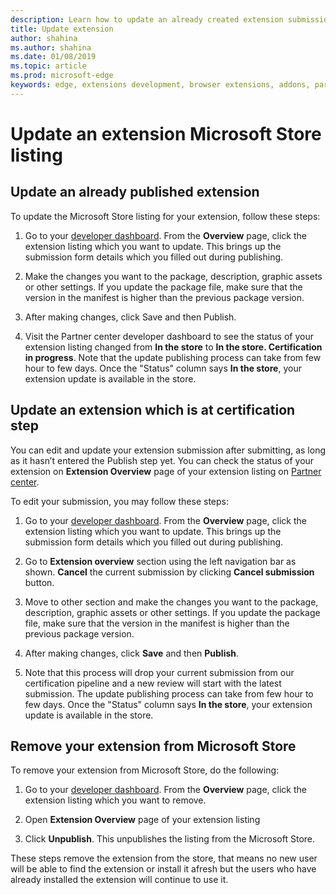 ```yaml
---
description: Learn how to update an already created extension submission
title: Update extension
author: shahina
ms.author: shahina
ms.date: 01/08/2019
ms.topic: article
ms.prod: microsoft-edge
keywords: edge, extensions development, browser extensions, addons, partner center, developer
---
```


# Update an extension Microsoft Store listing

## Update an already published extension

To update the Microsoft Store listing for your extension, follow these steps:

1. Go to your [developer dashboard]. From the **Overview** page, click the extension listing which you want to update. This brings up the submission form details which you filled out during publishing.

1. Make the changes you want to the package, description, graphic assets or other settings. If you update the package file, make sure that the version in the manifest is higher than the previous package version.

1. After making changes, click Save and then Publish.

1. Visit the Partner center developer dashboard to see the status of your extension listing changed from **In the store** to **In the store. Certification in progress**. Note that the update publishing process can take from few hour to few days. Once the "Status" column says **In the store**, your extension update is available in the store.

## Update an extension which is at certification step

You can edit and update your extension submission after submitting, as long as it hasn’t entered the Publish step yet. You can check the status of your extension on **Extension Overview** page of your extension listing on [Partner center].  

To edit your submission, you may follow these steps:

1. Go to your [developer dashboard]. From the **Overview** page, click the extension listing which you want to update. This brings up the submission form details which you filled out during publishing.

1. Go to **Extension overview** section using the left navigation bar as shown. **Cancel** the current submission by clicking **Cancel submission** button.

1. Move to other section and make the changes you want to the package, description, graphic assets or other settings. If you update the package file, make sure that the version in the manifest is higher than the previous package version.

1. After making changes, click **Save** and then **Publish**.

1. Note that this process will drop your current submission from our certification pipeline and a new  review will start with the latest submission. The update publishing process can take from few hour to few days. Once the "Status" column says **In the store**, your extension update is available in the store.

## Remove your extension from Microsoft Store

To remove your extension from Microsoft Store, do the following:

1. Go to your [developer dashboard]. From the **Overview** page, click the extension listing which you want to remove.

1. Open **Extension Overview** page of your extension listing

1. Click **Unpublish**. This unpublishes the listing from the Microsoft Store.  

These steps remove the extension from the store, that means no new user will be able to find the extension or install it afresh but the users who have already installed the extension will continue to use it.

[developer dashboard]: https://go.microsoft.com/fwlink/?linkid=2099798
[Partner center]: https://go.microsoft.com/fwlink/?linkid=2099798
